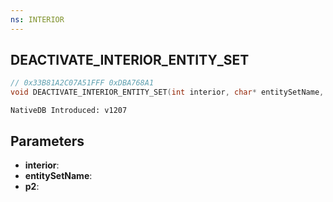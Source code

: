 ```yaml
---
ns: INTERIOR
---
```

## DEACTIVATE_INTERIOR_ENTITY_SET

```c
// 0x33B81A2C07A51FFF 0xDBA768A1
void DEACTIVATE_INTERIOR_ENTITY_SET(int interior, char* entitySetName, BOOL p2);
```

```
NativeDB Introduced: v1207
```

## Parameters
* **interior**:
* **entitySetName**:
* **p2**:
